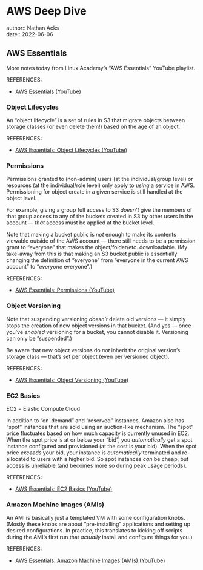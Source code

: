 # AWS Deep Dive

author:: Nathan Acks  
date:: 2022-06-06

## AWS Essentials

More notes today from Linux Academy’s “AWS Essentials” YouTube playlist.

REFERENCES:

* [AWS Essentials (YouTube)](https://youtube.com/playlist?list=PLv2a_5pNAko0Mijc6mnv04xeOut443Wnk)

### Object Lifecycles

An “object lifecycle” is a set of rules in S3 that migrate objects between storage classes (or even delete them!) based on the age of an object.

REFERENCES:

* [AWS Essentials: Object Lifecycles (YouTube)](https://youtu.be/B-z9hNj3Fw4)

### Permissions

Permissions granted to (non-admin) users (at the individual/group level) or resources (at the individual/role level) only apply to *using* a service in AWS. Permissioning for object create in a given service is still handled at the object level.

For example, giving a group full access to S3 *doesn’t* give the members of that group access to any of the buckets created in S3 by other users in the account — *that* access must be applied at the bucket level.

Note that making a bucket public is *not* enough to make its contents viewable outside of the AWS account — there still needs to be a permission grant to “everyone” that makes the object/folder/etc. downloadable. (My take-away from this is that making an S3 bucket public is essentially changing the definition of “everyone” from “everyone in the current AWS account” to “*everyone* everyone”.)

REFERENCES:

* [AWS Essentials: Permissions (YouTube)](https://youtu.be/X7vfDa1ygeo)

### Object Versioning

Note that suspending versioning *doesn’t* delete old versions — it simply stops the creation of new object versions in that bucket. (And yes — once you’ve *enabled* versioning for a bucket, you cannot disable it. Versioning can only be ”suspended”.)

Be aware that new object versions do *not* inherit the original version’s storage class — that’s set per object (even per versioned object).

REFERENCES:

* [AWS Essentials: Object Versioning (YouTube)](https://youtu.be/I-OW9Kr2NGs)

### EC2 Basics

EC2 = Elastic Compute Cloud

In addition to “on-demand” and ”reserved” instances, Amazon also has “spot” instances that are sold using an auction-like mechanism. The “spot” price fluctuates based on how much capacity is currently unused in EC2. When the spot price is at or below your “bid”, you *automatically* get a spot instance configured and provisioned (at the cost is your bid). When the spot price *exceeds* your bid, your instance is *automatically* terminated and re-allocated to users with a higher bid. So spot instances *can* be cheap, but access is unreliable (and becomes more so during peak usage periods).

REFERENCES:

* [AWS Essentials: EC2 Basics (YouTube)](https://youtu.be/dO1X7QG_4xw)

### Amazon Machine Images (AMIs)

An AMI is basically just a templated VM with some configuration knobs. (Mostly these knobs are about ”pre-installing” applications and setting up desired configurations. In practice, this translates to kicking off scripts during the AMI’s first run that *actually* install and configure things for you.)

REFERENCES:

* [AWS Essentials: Amazon Machine Images (AMIs) (YouTube)](https://youtu.be/B7M31vywgs4)
